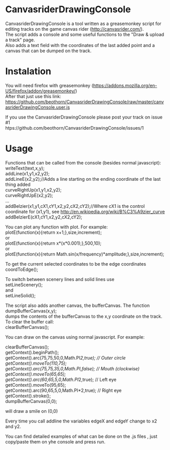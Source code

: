 CanvasriderDrawingConsole
=========================

CanvasriderDrawingConsole is a tool written as a greasemonkey script for editing tracks on the game canvas rider (http://canvasrider.com/).  
The script adds a console and some useful functions to the "Draw & upload a track" page.  
Also adds a text field with the coordinates of the last added point and a canvas that can be dumped on the track.  

Instalation
===========
You will need firefox with greasemonkey (https://addons.mozilla.org/en-US/firefox/addon/greasemonkey/)  
After that just use this link:  
https://github.com/beothorn/CanvasriderDrawingConsole/raw/master/canvasriderDrawingConsole.user.js

If you use the CanvasriderDrawingConsole please post your track on issue #1  
htps://github.com/beothorn/CanvasriderDrawingConsole/issues/1  

Usage
===========
  
Functions that can be called from the console (besides normal javascript):  
  writeText(text,x,y);  
  addLine(x1,y1,x2,y2);  
  addLineE(x2,y2);//Adds a line starting on the ending coordinate of the last thing added  
  curveRightUp(x1,y1,x2,y2);  
  curveRightUpE(x2,y2);  
  ...  
  addBelzier(x1,y1,cX1,cY1,x2,y2,cX2,cY2);//Where cX1 is the control coordinate for (x1,y1), see http://en.wikipedia.org/wiki/B%C3%A9zier_curve  
  addBelzierE(cX1,cY1,x2,y2,cX2,cY2);  

You can plot any function with plot. For example:  
plotE(function(x){return x+1;},size,increment);  
or  
plotE(function(x){return x*(x*0.001);},500,10);  
or  
plotE(function(x){return Math.sin(x/frequency)*amplitude;},size,increment);  

To get the current selected coordinates to be the edge coordinates  
coordToEdge();  

To switch between scenery lines and solid lines use  
setLineScenery();  
and   
setLineSolid();  

The script also adds another canvas, the bufferCanvas. The function  
  dumpBufferCanvas(x,y);  
dumps the contents of the bufferCanvas to the x,y coordinate on the track. To clear the buffer call:  
  clearBufferCanvas();  

You can draw on the canvas using normal javascript. For example:  

  clearBufferCanvas();  
  getContext().beginPath();  
  getContext().arc(75,75,50,0,Math.PI*2,true); // Outer circle  
  getContext().moveTo(110,75);  
  getContext().arc(75,75,35,0,Math.PI,false);   // Mouth (clockwise)  
  getContext().moveTo(65,65);  
  getContext().arc(60,65,5,0,Math.PI*2,true);  // Left eye  
  getContext().moveTo(95,65);  
  getContext().arc(90,65,5,0,Math.PI*2,true);  // Right eye  
  getContext().stroke();  
  dumpBufferCanvas(0,0);  

will draw a smile on (0,0)  

Every time you call addline the variables edgeX and edgeY change to x2 and y2.  

You can find detailed examples of what can be done on the .js files , just copy/paste them on yhe console and press run.



